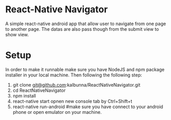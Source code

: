 #  React-Native Navigator
A simple react-native android app that allow user to navigate from one page to another page. The datas are also pass though from the submit view to show view.

# Setup

In order to make it runnable make sure you have NodeJS and npm package installer in your local machine. Then following the following step:

1. git clone git@github.com:kalbunna/ReactNativeNavigator.git
2. cd ReactNativeNavigator
3. npm install
4. react-native start
opnen new console tab by Ctrl+Shift+t
5. react-native run-android #make sure you have connect to your android phone or open emulator on your machine.